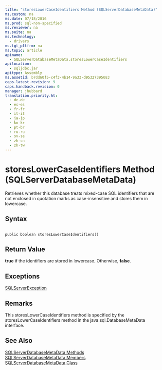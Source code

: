 ```yaml
---
title: "storesLowerCaseIdentifiers Method (SQLServerDatabaseMetaData)"
ms.custom: na
ms.date: 07/18/2016
ms.prod: sql-non-specified
ms.reviewer: na
ms.suite: na
ms.technology: 
  - drivers
ms.tgt_pltfrm: na
ms.topic: article
apiname: 
  - SQLServerDatabaseMetaData.storesLowerCaseIdentifiers
apilocation: 
  - sqljdbc.jar
apitype: Assembly
ms.assetid: b7dd60f5-c4f3-4b14-9a33-d95327395083
caps.latest.revision: 9
caps.handback.revision: 0
manager: jhubbard
translation.priority.ht: 
  - de-de
  - es-es
  - fr-fr
  - it-it
  - ja-jp
  - ko-kr
  - pt-br
  - ru-ru
  - sv-se
  - zh-cn
  - zh-tw
---
```

# storesLowerCaseIdentifiers Method (SQLServerDatabaseMetaData)
  Retrieves whether this database treats mixed-case SQL identifiers that are not enclosed in quotation marks as case-insensitive and stores them in lowercase.  
  
## Syntax  
  
```  
  
public boolean storesLowerCaseIdentifiers()  
```  
  
## Return Value  
 **true** if the identifiers are stored in lowercase. Otherwise, **false**.  
  
## Exceptions  
 [SQLServerException](../content/SQLServerException-Class.md)  
  
## Remarks  
 This storesLowerCaseIdentifiers method is specified by the storesLowerCaseIdentifiers method in the java.sql.DatabaseMetaData interface.  
  
## See Also  
 [SQLServerDatabaseMetaData Methods](../content/SQLServerDatabaseMetaData-Methods.md)   
 [SQLServerDatabaseMetaData Members](../content/SQLServerDatabaseMetaData-Members.md)   
 [SQLServerDatabaseMetaData Class](../content/SQLServerDatabaseMetaData-Class.md)  
  
  
